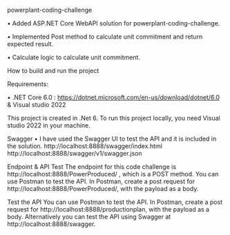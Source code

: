 powerplant-coding-challenge

•	Added ASP.NET Core WebAPI solution for powerplant-coding-challenge.

•	Implemented Post method to calculate unit commitment and return expected result. 

•	Calculate logic to calculate unit commitment.



How to build and run the project

Requirements:

•	.NET Core 6.0 : https://dotnet.microsoft.com/en-us/download/dotnet/6.0 & Visual studio 2022

This project is created in .Net 6. To run this project locally, you need Visual studio 2022 in your machine.



Swagger
•	I have used the Swagger UI to test the API and it is included in the solution.
http://localhost:8888/swagger/index.html
http://localhost:8888/swagger/v1/swagger.json



Endpoint & API Test
The endpoint for this code challenge is http://localhost:8888/PowerProduced/ , which is a POST method.
You can use Postman to test the API. In Postman, create a post request for http://localhost:8888/PowerProduced/, with the payload as a body.



Test the API
You can use Postman to test the API. In Postman, create a post request for http://localhost:8888/productionplan, with the payload as a body.
Alternatively you can test the API using Swagger at http://localhost:8888/swagger.



